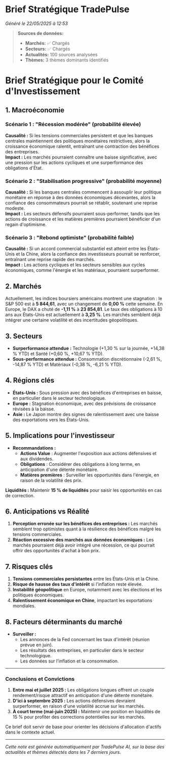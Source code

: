 # Brief Stratégique TradePulse

*Généré le 22/05/2025 à 12:53*

> **Sources de données:**
> - **Marchés:** ✅ Chargés
> - **Secteurs:** ✅ Chargés
> - **Actualités:** 100 sources analysées
> - **Thèmes:** 3 thèmes dominants identifiés

# Brief Stratégique pour le Comité d'Investissement

## 1. Macroéconomie

### Scénario 1 : "Récession modérée" (probabilité élevée)
**Causalité :** Si les tensions commerciales persistent et que les banques centrales maintiennent des politiques monétaires restrictives, alors la croissance économique ralentit, entraînant une contraction des bénéfices des entreprises.  
**Impact :** Les marchés pourraient connaître une baisse significative, avec une pression sur les actions cycliques et une surperformance des obligations d'État.

### Scénario 2 : "Stabilisation progressive" (probabilité moyenne)
**Causalité :** Si les banques centrales commencent à assouplir leur politique monétaire en réponse à des données économiques décevantes, alors la confiance des consommateurs pourrait se rétablir, soutenant une reprise modeste.  
**Impact :** Les secteurs défensifs pourraient sous-performer, tandis que les actions de croissance et les matières premières pourraient bénéficier d'un regain d'optimisme.

### Scénario 3 : "Rebond optimiste" (probabilité faible)
**Causalité :** Si un accord commercial substantiel est atteint entre les États-Unis et la Chine, alors la confiance des investisseurs pourrait se renforcer, entraînant une reprise rapide des marchés.  
**Impact :** Les actions cycliques et les secteurs sensibles aux cycles économiques, comme l'énergie et les matériaux, pourraient surperformer.

## 2. Marchés
Actuellement, les indices boursiers américains montrent une stagnation : le S&P 500 est à **5 844,61**, avec un changement de **0,00 %** cette semaine. En Europe, le DAX a chuté de **-1,11 %** à **23 854,81**. Le taux des obligations à 10 ans aux États-Unis est actuellement à **3,25 %**. Les marchés semblent déjà intégrer une certaine volatilité et des incertitudes géopolitiques.

## 3. Secteurs
- **Surperformance attendue :** Technologie (+1,30 % sur la journée, +14,38 % YTD) et Santé (+0,60 %, +10,67 % YTD).
- **Sous-performance attendue :** Consommation discrétionnaire (-2,61 %, -14,87 % YTD) et Matériaux (-0,38 %, -6,21 % YTD).

## 4. Régions clés
- **États-Unis :** Sous pression avec des bénéfices d'entreprises en baisse, en particulier dans le secteur technologique.
- **Europe :** Stagnation économique, avec des prévisions de croissance révisées à la baisse.
- **Asie :** Le Japon montre des signes de ralentissement avec une baisse des exportations vers les États-Unis.

## 5. Implications pour l'investisseur
- **Recommandations :** 
  - **Actions Value** : Augmenter l'exposition aux actions défensives et aux dividendes.
  - **Obligations** : Considérer des obligations à long terme, en anticipation d'une détente monétaire.
  - **Matières premières** : Surveiller les opportunités dans l'énergie, en raison de la volatilité des prix.

**Liquidités :** Maintenir **15 % de liquidités** pour saisir les opportunités en cas de correction.

## 6. Anticipations vs Réalité
1. **Perception erronée sur les bénéfices des entreprises :** Les marchés semblent trop optimistes quant à la résilience des bénéfices malgré les tensions commerciales.
2. **Réaction excessive des marchés aux données économiques :** Les marchés pourraient déjà avoir intégré une récession, ce qui pourrait offrir des opportunités d'achat à bon prix.

## 7. Risques clés
1. **Tensions commerciales persistantes** entre les États-Unis et la Chine.
2. **Risque de hausse des taux d'intérêt** si l'inflation reste élevée.
3. **Instabilité géopolitique** en Europe, notamment avec les élections et les politiques économiques.
4. **Ralentissement économique en Chine**, impactant les exportations mondiales.

## 8. Facteurs déterminants du marché
- **Surveiller :** 
  - Les annonces de la Fed concernant les taux d'intérêt (réunion prévue en juin).
  - Les résultats des entreprises, en particulier dans le secteur technologique.
  - Les données sur l'inflation et la consommation.

---

### Conclusions et Convictions
1. **Entre mai et juillet 2025 :** Les obligations longues offrent un couple rendement/risque attractif en anticipation d'une détente monétaire.
2. **D'ici à septembre 2025 :** Les actions défensives devraient surperformer, en raison d'une volatilité accrue sur les marchés.
3. **À court terme (mai-juin 2025) :** Maintenir une position en liquidités de 15 % pour profiter des corrections potentielles sur les marchés. 

Ce brief doit servir de base pour orienter les décisions d'allocation d'actifs dans le contexte actuel.

---

*Cette note est générée automatiquement par TradePulse AI, sur la base des actualités et thèmes détectés dans les 7 derniers jours.*
